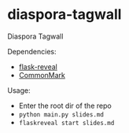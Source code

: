 # diaspora-tagwall
Diaspora Tagwall

Dependencies:
* [flask-reveal](https://github.com/humrochagf/flask-reveal )
* [CommonMark](https://pypi.python.org/pypi/CommonMark )

Usage:
* Enter the root dir of the repo
* `python main.py slides.md`
* `flaskreveal start slides.md`
